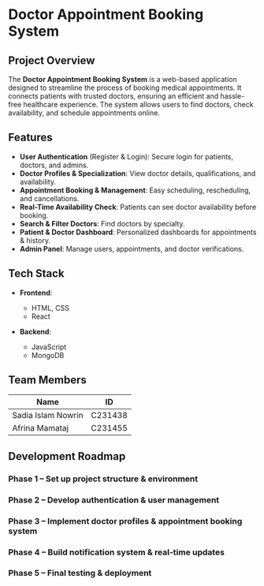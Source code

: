 
# Doctor Appointment Booking System

## Project Overview
The **Doctor Appointment Booking System** is a web-based application designed to streamline the process of booking medical appointments. It connects patients with trusted doctors, ensuring an efficient and hassle-free healthcare experience. The system allows users to find doctors, check availability, and schedule appointments online.

## Features
- **User Authentication** (Register & Login): Secure login for patients, doctors, and admins.
- **Doctor Profiles & Specialization**: View doctor details, qualifications, and availability.
- **Appointment Booking & Management**: Easy scheduling, rescheduling, and cancellations.
- **Real-Time Availability Check**: Patients can see doctor availability before booking.
- **Search & Filter Doctors**: Find doctors by specialty.
- **Patient & Doctor Dashboard**: Personalized dashboards for appointments & history.
- **Admin Panel**: Manage users, appointments, and doctor verifications.

## Tech Stack
- **Frontend**:
  - HTML, CSS
  - React
  
- **Backend**:
  - JavaScript
  - MongoDB

## Team Members
| Name                     | ID          |
|--------------------------|-------------|
| Sadia Islam Nowrin        | C231438     |
| Afrina Mamataj            | C231455     |

## Development Roadmap

### Phase 1 – Set up project structure & environment
### Phase 2 – Develop authentication & user management

### Phase 3 – Implement doctor profiles & appointment booking system

### Phase 4 – Build notification system & real-time updates
### Phase 5 – Final testing & deployment






